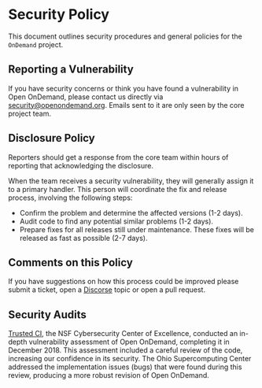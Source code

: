 # Security Policy

This document outlines security procedures and general policies for the `OnDemand`
project.

## Reporting a Vulnerability

If you have security concerns or think you have found a vulnerability in Open OnDemand,
please contact us directly via [security@openondemand.org](mailto:security@openondemand.org).
Emails sent to it are only seen by the core project team.

## Disclosure Policy

Reporters should get a response from the core team within hours of reporting that
acknowledging the disclosure.
    
When the team receives a security vulnerability, they will generally assign it 
to a primary handler. This person will coordinate the fix and release process,
involving the following steps:

  * Confirm the problem and determine the affected versions (1-2 days).
  * Audit code to find any potential similar problems (1-2 days).
  * Prepare fixes for all releases still under maintenance. These fixes will be
    released as fast as possible (2-7 days).

## Comments on this Policy

If you have suggestions on how this process could be improved please submit 
a ticket, open a [Discorse](https://discourse.osc.edu/) topic or open a pull request.

## Security Audits

[Trusted CI](https://trustedci.org/), the NSF Cybersecurity Center of 
Excellence, conducted an in-depth vulnerability assessment of Open OnDemand, completing 
it in December 2018. This assessment included a careful review of the code, increasing 
our confidence in its security. The Ohio Supercomputing Center addressed the implementation 
issues (bugs) that were found during this review, producing a more robust revision of Open OnDemand.
